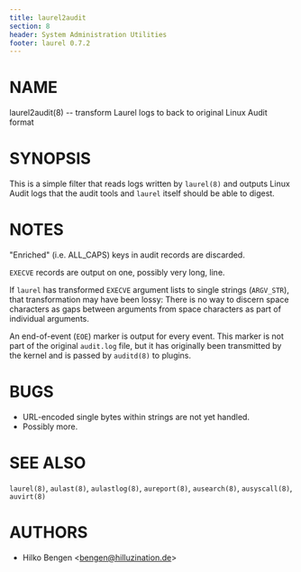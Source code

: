 ```yaml
---
title: laurel2audit
section: 8
header: System Administration Utilities
footer: laurel 0.7.2
---
```


# NAME

laurel2audit(8) -- transform Laurel logs to back to original Linux Audit format

# SYNOPSIS

This is a simple filter that reads logs written by `laurel(8)` and
outputs Linux Audit logs that the audit tools and `laurel` itself
should be able to digest.

# NOTES

"Enriched" (i.e. ALL_CAPS) keys in audit records are discarded.

`EXECVE` records are output on one, possibly very long, line.

If `laurel` has transformed `EXECVE` argument lists to single strings
(`ARGV_STR`), that transformation may have been lossy: There is no way
to discern space characters as gaps between arguments from space
characters as part of individual arguments.

An end-of-event (`EOE`) marker is output for every event. This marker
is not part of the original `audit.log` file, but it has originally
been transmitted by the kernel and is passed by `auditd(8)` to
plugins.

# BUGS

- URL-encoded single bytes within strings are not yet handled.
- Possibly more.

# SEE ALSO

`laurel(8)`, `aulast(8)`, `aulastlog(8)`, `aureport(8)`, `ausearch(8)`, `ausyscall(8)`, `auvirt(8)`

# AUTHORS

- Hilko Bengen <<bengen@hilluzination.de>>
